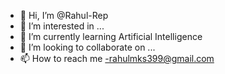 - 👋 Hi, I’m @Rahul-Rep
- 👀 I’m interested in ...
- 🌱 I’m currently learning Artificial Intelligence
- 💞️ I’m looking to collaborate on ...
- 📫 How to reach me -rahulmks399@gmail.com

<!---
Rahul-Rep/Rahul-Rep is a ✨ special ✨ repository because its `README.md` (this file) appears on your GitHub profile.
You can click the Preview link to take a look at your changes.
--->
